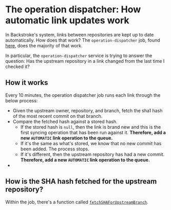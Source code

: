 # The operation dispatcher: How automatic link updates work

In Backstroke's system, links between repositories are kept up to date automatically. How does that work? The `operation-dispatcher` job, found [here](https://github.com/backstrokeapp/jobs/tree/master/operation-dispatcher), does the majority of that work.

In particular, the `operation-dispatcher` service is trying to answer the question: Has the upstream repository in a link changed from the last time I checked it?

## How it works
Every 10 minutes, the operation dispatcher job runs each link through the below process:
  - Given the upstream owner, repository, and branch, fetch the sha1 hash of the most recent commit on that branch.
  - Compare the fetched hash against a stored hash.
    - If the stored hash is `null`, then the link is brand new and this is the first syncing operation that has been run against it. **Therefore, add a new `AUTOMATIC` link operation to the queue.**
    - If it's the same as what's stored, we know that no new commit has been added. The process stops.
    - If it's different, then the upstream repository has had a new commit. **Therefore, add a new `AUTOMATIC` link operation to the queue.**
  -


## How is the SHA hash fetched for the upstream repository?
Within the job, there's a function called [`fetchSHAForUpstreamBranch`](https://github.com/backstrokeapp/jobs/blob/master/operation-dispatcher/fetch-sha-for-upstream-branch.js).
